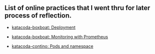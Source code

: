 ## List of online practices that I went thru for later process of reflection.

- [katacoda-boxboat: Deployment](https://www.katacoda.com/boxboat/courses/kubernetes-basic/module-4)

- [katacoda-boxboat: Monitoring with Prometheus](https://www.katacoda.com/boxboat/courses/kubernetes-basic/module-6)

- [katacoda-contino: Pods and namespace](https://www.katacoda.com/contino/courses/kubernetes/pods)



